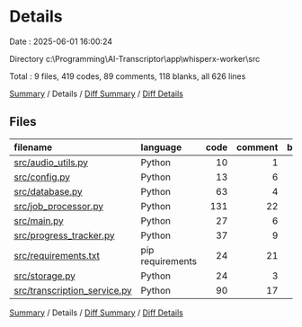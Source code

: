 # Details

Date : 2025-06-01 16:00:24

Directory c:\\Programming\\AI-Transcriptor\\app\\whisperx-worker\\src

Total : 9 files,  419 codes, 89 comments, 118 blanks, all 626 lines

[Summary](results.md) / Details / [Diff Summary](diff.md) / [Diff Details](diff-details.md)

## Files
| filename | language | code | comment | blank | total |
| :--- | :--- | ---: | ---: | ---: | ---: |
| [src/audio\_utils.py](/src/audio_utils.py) | Python | 10 | 1 | 1 | 12 |
| [src/config.py](/src/config.py) | Python | 13 | 6 | 6 | 25 |
| [src/database.py](/src/database.py) | Python | 63 | 4 | 6 | 73 |
| [src/job\_processor.py](/src/job_processor.py) | Python | 131 | 22 | 49 | 202 |
| [src/main.py](/src/main.py) | Python | 27 | 6 | 8 | 41 |
| [src/progress\_tracker.py](/src/progress_tracker.py) | Python | 37 | 9 | 11 | 57 |
| [src/requirements.txt](/src/requirements.txt) | pip requirements | 24 | 21 | 10 | 55 |
| [src/storage.py](/src/storage.py) | Python | 24 | 3 | 4 | 31 |
| [src/transcription\_service.py](/src/transcription_service.py) | Python | 90 | 17 | 23 | 130 |

[Summary](results.md) / Details / [Diff Summary](diff.md) / [Diff Details](diff-details.md)